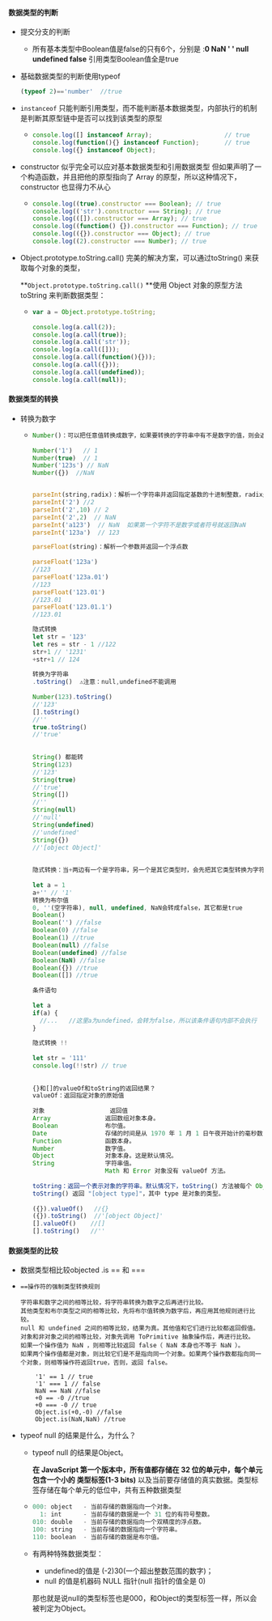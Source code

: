 #### 数据类型的判断

- 提交分支的判断
  - 所有基本类型中Boolean值是false的只有6个，分别是 :**0 NaN ' ' null undefined false** 引用类型Boolean值全是true

- 基础数据类型的判断使用typeof

  ```js
  (typeof 2)=='number'  //true
  ```

- `instanceof` 只能判断引用类型，而不能判断基本数据类型，内部执行的机制是判断其原型链中是否可以找到该类型的原型

  - ```js
    console.log([] instanceof Array);                    // true
    console.log(function(){} instanceof Function);       // true
    console.log({} instanceof Object);   
    ```

- constructor 似乎完全可以应对基本数据类型和引用数据类型 但如果声明了一个构造函数，并且把他的原型指向了 Array 的原型，所以这种情况下，constructor 也显得力不从心

  - ```js
    console.log((true).constructor === Boolean); // true
    console.log(('str').constructor === String); // true
    console.log(([]).constructor === Array); // true
    console.log((function() {}).constructor === Function); // true
    console.log(({}).constructor === Object); // true
    console.log((2).constructor === Number); // true
    ```

- Object.prototype.toString.call() 完美的解决方案，可以通过toString() 来获取每个对象的类型，

  **`Object.prototype.toString.call()` **使用 Object 对象的原型方法 toString 来判断数据类型：

  - ```js
    var a = Object.prototype.toString;
     
    console.log(a.call(2));
    console.log(a.call(true));
    console.log(a.call('str'));
    console.log(a.call([]));
    console.log(a.call(function(){}));
    console.log(a.call({}));
    console.log(a.call(undefined));
    console.log(a.call(null));
    ```

#### 数据类型的转换

- 转换为数字

  - ```js
    Number()：可以把任意值转换成数字，如果要转换的字符串中有不是数字的值，则会返回NaN
    ​
    Number('1')   // 1
    Number(true)  // 1
    Number('123s') // NaN
    Number({})  //NaN
    
    
    parseInt(string,radix)：解析一个字符串并返回指定基数的十进制整数，radix是2-36之间的整数，表示被解析字符串的基数。
    parseInt('2') //2
    parseInt('2',10) // 2
    parseInt('2',2)  // NaN
    parseInt('a123')  // NaN  如果第一个字符不是数字或者符号就返回NaN
    parseInt('123a')  // 123
    
    parseFloat(string)：解析一个参数并返回一个浮点数
    ​
    parseFloat('123a')
    //123
    parseFloat('123a.01')
    //123
    parseFloat('123.01')
    //123.01
    parseFloat('123.01.1')
    //123.01
    
    隐式转换
    let str = '123'
    let res = str - 1 //122
    str+1 // '1231'
    +str+1 // 124
    ​
    转换为字符串
    .toString()  ⚠️注意：null,undefined不能调用
    ​
    Number(123).toString()
    //'123'
    [].toString()
    //''
    true.toString()
    //'true'
    ​
    ​
    String() 都能转
    String(123)
    //'123'
    String(true)
    //'true'
    String([])
    //''
    String(null)
    //'null'
    String(undefined)
    //'undefined'
    String({})
    //'[object Object]'
    ​
    ​
    隐式转换：当+两边有一个是字符串，另一个是其它类型时，会先把其它类型转换为字符串再进行字符串拼接，返回字符串
    ​
    let a = 1
    a+'' // '1'
    转换为布尔值
    0, ''(空字符串), null, undefined, NaN会转成false，其它都是true
    Boolean()
    Boolean('') //false
    Boolean(0) //false
    Boolean(1) //true
    Boolean(null) //false
    Boolean(undefined) //false
    Boolean(NaN) //false
    Boolean({}) //true
    Boolean([]) //true
    ​
    条件语句
    ​
    let a
    if(a) {
      //...   //这里a为undefined，会转为false，所以该条件语句内部不会执行
    }
    ​
    隐式转换 !!
    ​
    let str = '111'
    console.log(!!str) // true
     
     
    {}和[]的valueOf和toString的返回结果？
    valueOf：返回指定对象的原始值
    ​
    对象                  返回值 
    Array               返回数组对象本身。
    Boolean             布尔值。
    Date                存储的时间是从 1970 年 1 月 1 日午夜开始计的毫秒数 UTC。
    Function            函数本身。
    Number              数字值。
    Object              对象本身。这是默认情况。
    String              字符串值。
                        Math 和 Error 对象没有 valueOf 方法。
    ​
    toString：返回一个表示对象的字符串。默认情况下，toString() 方法被每个 Object 对象继承。如果此方法在自定义对象中未被覆盖，
    toString() 返回 "[object type]"，其中 type 是对象的类型。
    ​
    ({}).valueOf()   //{}
    ({}).toString()  //'[object Object]'
    [].valueOf()    //[]
    [].toString()   //''
    
    
    ```

#### 数据类型的比较

- 数据类型相比较objected .is   ==  和 ===

- ```
  ==操作符的强制类型转换规则
  ​
  字符串和数字之间的相等比较，将字符串转换为数字之后再进行比较。
  其他类型和布尔类型之间的相等比较，先将布尔值转换为数字后，再应用其他规则进行比较。
  null 和 undefined 之间的相等比较，结果为真。其他值和它们进行比较都返回假值。
  对象和非对象之间的相等比较，对象先调用 ToPrimitive 抽象操作后，再进行比较。
  如果一个操作值为 NaN ，则相等比较返回 false（ NaN 本身也不等于 NaN ）。
  如果两个操作值都是对象，则比较它们是不是指向同一个对象。如果两个操作数都指向同一个对象，则相等操作符返回true，否则，返回 false。
  ​
      '1' == 1 // true
      '1' === 1 // false
      NaN == NaN //false
      +0 == -0 //true
      +0 === -0 // true
      Object.is(+0,-0) //false
      Object.is(NaN,NaN) //true
  ```

- typeof null 的结果是什么，为什么？	

  - typeof null 的结果是Object。

    **在 JavaScript 第一个版本中，所有值都存储在 32 位的单元中，每个单元包含一个小的 类型标签(1-3 bits)** 以及当前要存储值的真实数据。类型标签存储在每个单元的低位中，共有五种数据类型

  - ```js
    000: object   - 当前存储的数据指向一个对象。
      1: int      - 当前存储的数据是一个 31 位的有符号整数。
    010: double   - 当前存储的数据指向一个双精度的浮点数。
    100: string   - 当前存储的数据指向一个字符串。
    110: boolean  - 当前存储的数据是布尔值。
    ```

    

  - 有两种特殊数据类型：

    - undefined的值是 (-2)30(一个超出整数范围的数字)；
    - null 的值是机器码 NULL 指针(null 指针的值全是 0)

    那也就是说null的类型标签也是000，和Object的类型标签一样，所以会被判定为Object。

